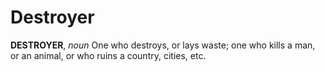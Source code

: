 # Destroyer

**DESTROYER**, _noun_ One who destroys, or lays waste; one who kills a man, or an animal, or who ruins a country, cities, etc.